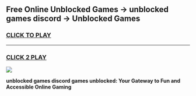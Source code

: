 
## Free Online Unblocked Games → unblocked games discord → Unblocked Games
<h3>
<a href="https://premium.freeplayer.one?title=unblocked_games_discord&ref=21F">CLICK TO PLAY</a></h3>
<hr>

<h3>
<a href="https://premium.freeplayer.one?title=unblocked_games_discord&ref=21F">CLICK 2 PLAY</a>
  
</h3>

<a href="https://premium.freeplayer.one?title=unblocked_games_discord&ref=21F/"><img src="https://clearcache.store/games.png"></a>


**unblocked games discord games unblocked: Your Gateway to Fun and Accessible Online Gaming**
